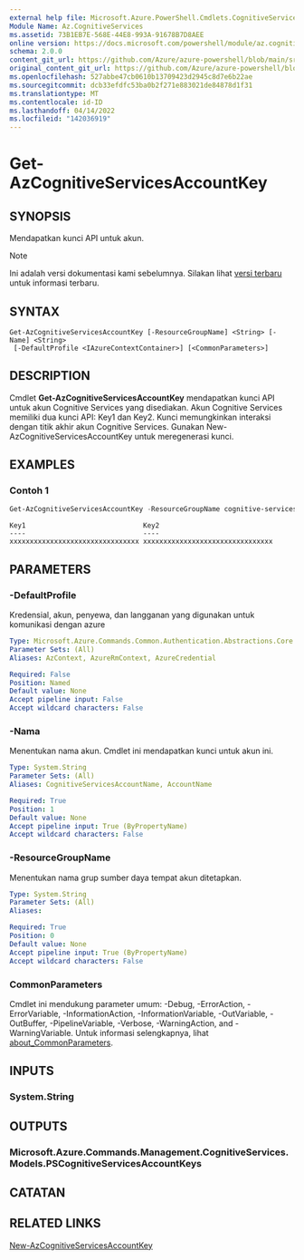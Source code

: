 ```yaml
---
external help file: Microsoft.Azure.PowerShell.Cmdlets.CognitiveServices.dll-Help.xml
Module Name: Az.CognitiveServices
ms.assetid: 73B1EB7E-568E-44E8-993A-91678B7D8AEE
online version: https://docs.microsoft.com/powershell/module/az.cognitiveservices/get-azcognitiveservicesaccountkey
schema: 2.0.0
content_git_url: https://github.com/Azure/azure-powershell/blob/main/src/CognitiveServices/CognitiveServices/help/Get-AzCognitiveServicesAccountKey.md
original_content_git_url: https://github.com/Azure/azure-powershell/blob/main/src/CognitiveServices/CognitiveServices/help/Get-AzCognitiveServicesAccountKey.md
ms.openlocfilehash: 527abbe47cb0610b13709423d2945c8d7e6b22ae
ms.sourcegitcommit: dcb33efdfc53ba0b2f271e883021de84878d1f31
ms.translationtype: MT
ms.contentlocale: id-ID
ms.lasthandoff: 04/14/2022
ms.locfileid: "142036919"
---
```

# Get-AzCognitiveServicesAccountKey

## SYNOPSIS
Mendapatkan kunci API untuk akun.

> [!NOTE]
>Ini adalah versi dokumentasi kami sebelumnya. Silakan lihat [versi terbaru](/powershell/module/az.cognitiveservices/get-azcognitiveservicesaccountkey) untuk informasi terbaru.

## SYNTAX

```
Get-AzCognitiveServicesAccountKey [-ResourceGroupName] <String> [-Name] <String>
 [-DefaultProfile <IAzureContextContainer>] [<CommonParameters>]
```

## DESCRIPTION
Cmdlet **Get-AzCognitiveServicesAccountKey** mendapatkan kunci API untuk akun Cognitive Services yang disediakan.
Akun Cognitive Services memiliki dua kunci API: Key1 dan Key2.
Kunci memungkinkan interaksi dengan titik akhir akun Cognitive Services.
Gunakan New-AzCognitiveServicesAccountKey untuk meregenerasi kunci.

## EXAMPLES

### Contoh 1
```powershell
Get-AzCognitiveServicesAccountKey -ResourceGroupName cognitive-services-resource-group -name myluis
```

```output
Key1                             Key2
----                             ----
xxxxxxxxxxxxxxxxxxxxxxxxxxxxxxxx xxxxxxxxxxxxxxxxxxxxxxxxxxxxxxxx
```

## PARAMETERS

### -DefaultProfile
Kredensial, akun, penyewa, dan langganan yang digunakan untuk komunikasi dengan azure

```yaml
Type: Microsoft.Azure.Commands.Common.Authentication.Abstractions.Core.IAzureContextContainer
Parameter Sets: (All)
Aliases: AzContext, AzureRmContext, AzureCredential

Required: False
Position: Named
Default value: None
Accept pipeline input: False
Accept wildcard characters: False
```

### -Nama
Menentukan nama akun.
Cmdlet ini mendapatkan kunci untuk akun ini.

```yaml
Type: System.String
Parameter Sets: (All)
Aliases: CognitiveServicesAccountName, AccountName

Required: True
Position: 1
Default value: None
Accept pipeline input: True (ByPropertyName)
Accept wildcard characters: False
```

### -ResourceGroupName
Menentukan nama grup sumber daya tempat akun ditetapkan.

```yaml
Type: System.String
Parameter Sets: (All)
Aliases:

Required: True
Position: 0
Default value: None
Accept pipeline input: True (ByPropertyName)
Accept wildcard characters: False
```

### CommonParameters
Cmdlet ini mendukung parameter umum: -Debug, -ErrorAction, -ErrorVariable, -InformationAction, -InformationVariable, -OutVariable, -OutBuffer, -PipelineVariable, -Verbose, -WarningAction, and -WarningVariable. Untuk informasi selengkapnya, lihat [about_CommonParameters](http://go.microsoft.com/fwlink/?LinkID=113216).

## INPUTS

### System.String

## OUTPUTS

### Microsoft.Azure.Commands.Management.CognitiveServices.Models.PSCognitiveServicesAccountKeys

## CATATAN

## RELATED LINKS

[New-AzCognitiveServicesAccountKey](./New-AzCognitiveServicesAccountKey.md)


